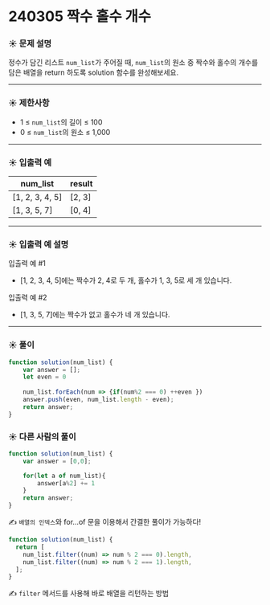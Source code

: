 # 240305 짝수 홀수 개수

### ☀️ 문제 설명

정수가 담긴 리스트 `num_list`가 주어질 때, `num_list`의 원소 중 짝수와 홀수의 개수를 담은 배열을 return 하도록 solution 함수를 완성해보세요.

---

### ☀️ **제한사항**

- 1 ≤ `num_list`의 길이 ≤ 100
- 0 ≤ `num_list`의 원소 ≤ 1,000

---

### ☀️ **입출력 예**

| num_list | result |
| --- | --- |
| [1, 2, 3, 4, 5] | [2, 3] |
| [1, 3, 5, 7] | [0, 4] |

---

### ☀️ **입출력 예 설명**

입출력 예 #1

- [1, 2, 3, 4, 5]에는 짝수가 2, 4로 두 개, 홀수가 1, 3, 5로 세 개 있습니다.

입출력 예 #2

- [1, 3, 5, 7]에는 짝수가 없고 홀수가 네 개 있습니다.

---

### ☀️ 풀이

```jsx
function solution(num_list) {
    var answer = [];
    let even = 0
    
    num_list.forEach(num => {if(num%2 === 0) ++even })
    answer.push(even, num_list.length - even);
    return answer;
}
```

### ☀️ 다른 사람의 풀이

```jsx
function solution(num_list) {
    var answer = [0,0];

    for(let a of num_list){
        answer[a%2] += 1
    }
    return answer;
}
```

✍️  `배열의 인덱스`와 for…of 문을 이용해서 간결한 풀이가 가능하다!

```jsx
function solution(num_list) {
  return [
    num_list.filter((num) => num % 2 === 0).length,
    num_list.filter((num) => num % 2 === 1).length,
  ];
}
```

✍️ `filter` 메서드를 사용해 바로 배열을 리턴하는 방법